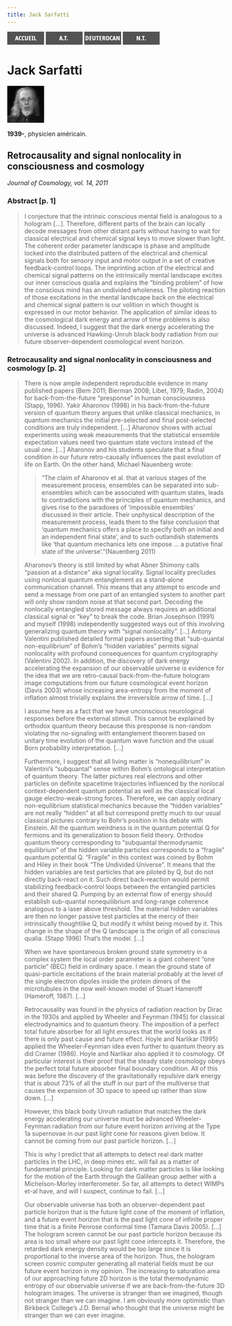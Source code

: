 ```yaml
---
title: Jack Sarfatti
---
```

[<img src="/images/accueil.png">](/)
[<img src="/images/ancientestament.png">](/pages/ancientestament.html)
[<img src="/images/deuterocanoniques.png">](/pages/deuterocanoniques.html)
[<img src="/images/nouveautestament.png">](/pages/nouveautestament.html)

# Jack Sarfatti

[<img src="/images/jacksarfatti.png">](https://en.wikipedia.org/wiki/Jack_Sarfatti)

**1939-**, physicien américain.


## Retrocausality and signal nonlocality in consciousness and cosmology <a name="arkhe"></a>
*Journal of Cosmology, vol. 14, 2011*

### Abstract [p. 1]

>I conjecture that the intrinsic conscious mental field is analogous to a hologram […]. Therefore, different parts of the brain can locally decode messages from other distant parts without having to wait for classical electrical and chemical signal keys to move slower than light. The coherent order parameter landscape is phase and amplitude locked into the distributed pattern of the electrical and chemical signals both for sensory input and motor output in a set of creative feedback-control loops. The imprinting action of the electrical and chemical signal patterns on the intrinsically mental landscape excites our inner conscious qualia and explains the “binding problem” of how the conscious mind has an undivided wholeness. The piloting reaction of those excitations in the mental landscape back on the electrical and chemical signal pattern is our volition in which thought is expressed in our motor behavior. The application of similar ideas to the cosmological dark energy and arrow of time problems is also discussed. Indeed, I suggest that the dark energy accelerating the universe is advanced Hawking-Unruh black body radiation from our future observer-dependent cosmological event horizon.


### Retrocausality and signal nonlocality in consciousness and cosmology [p. 2]

>There is now ample independent reproducible evidence in many published papers (Bem 2011; Bierman 2008; Libet, 1979; Radin, 2004) for back-from-the-future “presponse” in human consciousness (Stapp, 1996). Yakir Aharonov (1998) in his back-from-the-future version of quantum theory argues that unlike classical mechanics, in quantum mechanics the initial pre-selected and final post-selected conditions are truly independent. […] Aharonov shows with actual experiments using weak measurements that the statistical ensemble expectation values need two quantum state vectors instead of the usual one. […] Aharonov and his students speculate that a final condition in our future retro-causally influences the past evolution of life on Earth. On the other hand, Michael Nauenberg wrote:
>
>>“The claim of Aharonov et al. that at various stages of the measurement process, ensembles can be separated into sub-ensembles which can be associated with quantum states, leads to contradictions with the principles of quantum mechanics, and gives rise to the paradoxes of ‘impossible ensembles’ discussed in their article. Their unphysical description of the measurement process, leads them to the false conclusion that ‘quantum mechanics offers a place to specify both an initial and an independent final state’, and to such outlandish statements like ‘that quantum mechanics lets one impose … a putative final state of the universe’.”(Nauenberg 2011)
>
>Aharonov’s theory is still limited by what Abner Shimony calls “passion at a distance” aka signal locality. Signal locality precludes using nonlocal quantum entanglement as a stand-alone communication channel. This means that any attempt to encode and send a message from one part of an entangled system to another part will only show random noise at that second part. Decoding the nonlocally entangled stored message always requires an additional classical signal or “key” to break the code. Brian Josephson (1991) and myself (1998) independently suggested ways out of this involving generalizing quantum theory with “signal nonlocality”. […] Antony Valentini published detailed formal papers asserting that “sub-quantal non-equilibrium” of Bohm’s “hidden variables” permits signal nonlocality with profound consequences for quantum cryptography (Valentini 2002). In addition, the discovery of dark energy accelerating the expansion of our observable universe is evidence for the idea that we are retro-causal back-from-the-future hologram image computations from our future cosmological event horizon (Davis 2003) whose increasing area-entropy from the moment of inflation almost trivially explains the irreversible arrow of time. […]
>
>I assume here as a fact that we have unconscious neurological responses before the external stimuli. This cannot be explained by orthodox quantum theory because this presponse is non-random violating the no-signaling with entanglement theorem based on unitary time evolution of the quantum wave function and the usual Born probability interpretation. […]
>
>Furthermore, I suggest that all living matter is “nonequilibrium” in Valentini’s “subquantal” sense within Bohm’s ontological interpretation of quantum theory. The latter pictures real electrons and other particles on definite spacetime trajectories influenced by the nonlocal context-dependent quantum potential as well as the classical local gauge electro-weak-strong forces. Therefore, we can apply ordinary non-equilibrium statistical mechanics because the “hidden variables” are not really “hidden” at all but correspond pretty much to our usual classical pictures contrary to Bohr’s position in his debate with Einstein. All the quantum weirdness is in the quantum potential Q for fermions and its generalization to boson field theory. Orthodox quantum theory corresponding to “subquantal thermodynamic equilibrium” of the hidden variable particles corresponds to a “fragile” quantum potential Q. “Fragile” in this context was coined by Bohm and Hiley in their book “The Undivided Universe”. It means that the hidden variables are test particles that are piloted by Q, but do not directly back-react on it. Such direct back-reaction would permit stabilizing feedback-control loops between the entangled particles and their shared Q. Pumping by an external flow of energy should establish sub-quantal nonequilibrium and long-range coherence analogous to a laser above threshold. The material hidden variables are then no longer passive test particles at the mercy of their intrinsically thoughtlike Q, but modify it whilst being moved by it. This change in the shape of the Q landscape is the origin of all conscious qualia. (Stapp 1996) That’s the model. […]
>
>When we have spontaneous broken ground state symmetry in a complex system the local order parameter is a giant coherent “one particle” (BEC) field in ordinary space. I mean the ground state of quasi-particle excitations of the brain material probably at the level of the single electron dipoles inside the protein dimers of the microtubules in the now well-known model of Stuart Hameroff (Hameroff, 1987). […]
>
>Retrocausality was found in the physics of radiation reaction by Dirac in the 1930s and applied by Wheeler and Feynman (1945) for classical electrodynamics and to quantum theory. The imposition of a perfect total future absorber for all light ensures that the world looks as if there is only past cause and future effect. Hoyle and Narlikar (1995) applied the Wheeler-Feynman idea even further to quantum theory as did Cramer (1986). Hoyle and Narlikar also applied it to cosmology. Of particular interest is their proof that the steady state cosmology obeys the perfect total future absorber final boundary condition. All of this was before the discovery of the gravitationally repulsive dark energy that is about 73% of all the stuff in our part of the multiverse that causes the expansion of 3D space to speed up rather than slow down. […]
>
>However, this black body Unruh radiation that matches the dark energy accelerating our universe must be advanced Wheeler-Feynman radiation from our future event horizon arriving at the Type 1a supernovae in our past light cone for reasons given below. It cannot be coming from our past particle horizon. […]
>
>This is why I predict that all attempts to detect real dark matter particles in the LHC, in deep mines etc. will fail as a matter of fundamental principle. Looking for dark matter particles is like looking for the motion of the Earth through the Galilean group aether with a Michelson-Morley interferometer. So far, all attempts to detect WIMPs et-al have, and will I suspect, continue to fail. […]
>
>Our observable universe has both an observer-dependent past particle horizon that is the future light cone of the moment of inflation, and a future event horizon that is the past light cone of infinite proper time that is a finite Penrose conformal time (Tamara Davis 2005). […] The hologram screen cannot be our past particle horizon because its area is too small where our past light cone intercepts it. Therefore, the retarded dark energy density would be too large since it is proportional to the inverse area of the horizon. Thus, the hologram screen cosmic computer generating all material fields must be our future event horizon in my opinion. The increasing to saturation area of our approaching future 2D horizon is the total thermodynamic entropy of our observable universe if we are back-from-the-future 3D hologram images. The universe is stranger than we imagined, though not stranger than we can imagine. I am obviously more optimistic than Birkbeck College’s J.D. Bernal who thought that the universe might be stranger than we can ever imagine.